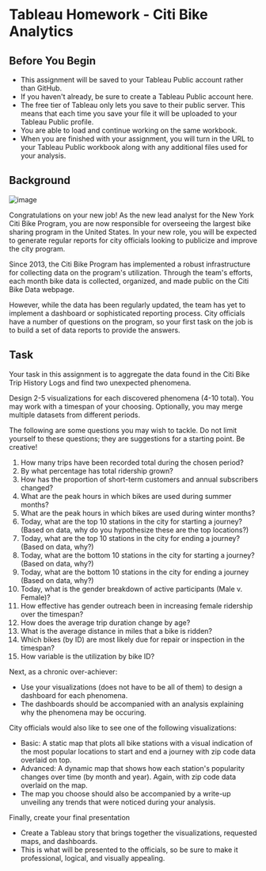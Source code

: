 # Tableau Homework - Citi Bike Analytics

## Before You Begin

- This assignment will be saved to your Tableau Public account rather than GitHub.
- If you haven't already, be sure to create a Tableau Public account here.
- The free tier of Tableau only lets you save to their public server. This means that each time you save your file it will be uploaded to your Tableau Public profile.
- You are able to load and continue working on the same workbook.
- When you are finished with your assignment, you will turn in the URL to your Tableau Public workbook along with any additional files used for your analysis.

## Background

![image](https://user-images.githubusercontent.com/79106201/127715270-6821155c-4759-4e6d-8f31-ee9a2b2f23ff.png)

Congratulations on your new job! As the new lead analyst for the New York Citi Bike Program, you are now responsible for overseeing the largest bike sharing program in the United States. In your new role, you will be expected to generate regular reports for city officials looking to publicize and improve the city program.

Since 2013, the Citi Bike Program has implemented a robust infrastructure for collecting data on the program's utilization. Through the team's efforts, each month bike data is collected, organized, and made public on the Citi Bike Data webpage.

However, while the data has been regularly updated, the team has yet to implement a dashboard or sophisticated reporting process. City officials have a number of questions on the program, so your first task on the job is to build a set of data reports to provide the answers.

## Task

Your task in this assignment is to aggregate the data found in the Citi Bike Trip History Logs and find two unexpected phenomena.

Design 2-5 visualizations for each discovered phenomena (4-10 total). You may work with a timespan of your choosing. Optionally, you may merge multiple datasets from different periods.

The following are some questions you may wish to tackle. Do not limit yourself to these questions; they are suggestions for a starting point. Be creative!

1. How many trips have been recorded total during the chosen period?
2. By what percentage has total ridership grown?
3. How has the proportion of short-term customers and annual subscribers changed?
4. What are the peak hours in which bikes are used during summer months?
5. What are the peak hours in which bikes are used during winter months?
6. Today, what are the top 10 stations in the city for starting a journey? (Based on data, why do you hypothesize these are the top locations?)
7. Today, what are the top 10 stations in the city for ending a journey? (Based on data, why?)
8. Today, what are the bottom 10 stations in the city for starting a journey? (Based on data, why?)
9. Today, what are the bottom 10 stations in the city for ending a journey (Based on data, why?)
10. Today, what is the gender breakdown of active participants (Male v. Female)?
11. How effective has gender outreach been in increasing female ridership over the timespan?
12. How does the average trip duration change by age?
13. What is the average distance in miles that a bike is ridden?
14. Which bikes (by ID) are most likely due for repair or inspection in the timespan?
15. How variable is the utilization by bike ID?

Next, as a chronic over-achiever:
- Use your visualizations (does not have to be all of them) to design a dashboard for each phenomena.
- The dashboards should be accompanied with an analysis explaining why the phenomena may be occuring.

City officials would also like to see one of the following visualizations:

- Basic: A static map that plots all bike stations with a visual indication of the most popular locations to start and end a journey with zip code data overlaid on top.
- Advanced: A dynamic map that shows how each station's popularity changes over time (by month and year). Again, with zip code data overlaid on the map.
- The map you choose should also be accompanied by a write-up unveiling any trends that were noticed during your analysis.

Finally, create your final presentation

- Create a Tableau story that brings together the visualizations, requested maps, and dashboards.
- This is what will be presented to the officials, so be sure to make it professional, logical, and visually appealing.
